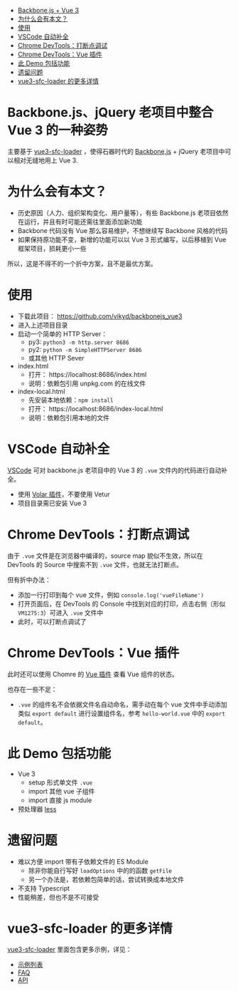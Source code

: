 <!-- START doctoc generated TOC please keep comment here to allow auto update -->
<!-- DON'T EDIT THIS SECTION, INSTEAD RE-RUN doctoc TO UPDATE -->

- [Backbone.js + Vue 3](#backbonejs--vue-3)
- [为什么会有本文？](#%E4%B8%BA%E4%BB%80%E4%B9%88%E4%BC%9A%E6%9C%89%E6%9C%AC%E6%96%87)
- [使用](#%E4%BD%BF%E7%94%A8)
- [VSCode 自动补全](#vscode-%E8%87%AA%E5%8A%A8%E8%A1%A5%E5%85%A8)
- [Chrome DevTools：打断点调试](#chrome-devtools%E6%89%93%E6%96%AD%E7%82%B9%E8%B0%83%E8%AF%95)
- [Chrome DevTools：Vue 插件](#chrome-devtoolsvue-%E6%8F%92%E4%BB%B6)
- [此 Demo 包括功能](#%E6%AD%A4-demo-%E5%8C%85%E6%8B%AC%E5%8A%9F%E8%83%BD)
- [遗留问题](#%E9%81%97%E7%95%99%E9%97%AE%E9%A2%98)
- [vue3-sfc-loader 的更多详情](#vue3-sfc-loader-%E7%9A%84%E6%9B%B4%E5%A4%9A%E8%AF%A6%E6%83%85)

<!-- END doctoc generated TOC please keep comment here to allow auto update -->

# Backbone.js、jQuery 老项目中整合 Vue 3 的一种姿势
主要基于 [vue3-sfc-loader](https://github.com/FranckFreiburger/vue3-sfc-loader) ，使得石器时代的 [Backbone,js](https://backbonejs.org/) + jQuery 老项目中可以相对无缝地用上 Vue 3.



# 为什么会有本文？
- 历史原因（人力、组织架构变化、用户量等），有些 Backbone.js 老项目依然在运行，并且有时可能还需往里面添加新功能
- Backbone 代码没有 Vue 那么容易维护，不想继续写 Backbone 风格的代码
- 如果保持原功能不变，新增的功能可以以 Vue 3 形式编写，以后移植到 Vue 框架项目，损耗更小一些

所以，这是不得不的一个折中方案，且不是最优方案。



# 使用
- 下载此项目： https://github.com/vikyd/backbonejs_vue3 
- 进入上述项目目录
- 启动一个简单的 HTTP Server：
  - py3: `python3 -m http.server 8686`
  - py2: `python -m SimpleHTTPServer 8686`
  - 或其他 HTTP Sever
- index.html
  - 打开： https://localhost:8686/index.html
  - 说明：依赖包引用 unpkg.com 的在线文件
- index-local.html
  - 先安装本地依赖：`npm install`
  - 打开： https://localhost:8686/index-local.html
  - 说明：依赖包引用本地的文件



# VSCode 自动补全
[VSCode](https://code.visualstudio.com/) 可对 backbone.js 老项目中的 Vue 3 的 `.vue` 文件内的代码进行自动补全。

- 使用 [Volar 插件](https://marketplace.visualstudio.com/items?itemName=Vue.volar)，不要使用 Vetur
- 项目目录需已安装 Vue 3



# Chrome DevTools：打断点调试
由于 `.vue` 文件是在浏览器中编译的，source map 貌似不生效，所以在 DevTools 的 Source 中搜索不到 `.vue` 文件，也就无法打断点。

但有折中办法：

- 添加一行打印到每个 vue 文件，例如 `console.log('vueFileName')` 
- 打开页面后，在 DevTools 的 Console 中找到对应的打印，点击右侧（形似 `VM1275:3`）可进入 `.vue` 文件中
- 此时，可以打断点调试了



# Chrome DevTools：Vue 插件

此时还可以使用 Chomre 的 [Vue 插件](https://chrome.google.com/webstore/detail/vuejs-devtools/nhdogjmejiglipccpnnnanhbledajbpd) 查看 Vue 组件的状态。

也存在一些不足：

- `.vue` 的组件名不会依据文件名自动命名，需手动在每个 vue 文件中手动添加类似 `export default` 进行设置组件名，参考 `hello-world.vue` 中的 `export default`。




# 此 Demo 包括功能

- Vue 3
  - setup 形式单文件 `.vue`
  -  import 其他 vue 子组件
  -  import 直接 js module
- 预处理器 [less](https://lesscss.org/)




# 遗留问题

- 难以方便 import 带有子依赖文件的 ES Module
  - 除非你能自行写好 `loadOptions` 中的的函数 `getFile`
  - 另一个办法是，若依赖包简单的话，尝试转换成本地文件
- 不支持 Typescript 
- 性能稍差，但也不是不可接受




# vue3-sfc-loader 的更多详情

[vue3-sfc-loader](https://github.com/FranckFreiburger/vue3-sfc-loader) 里面包含更多示例，详见：

- [示例列表](https://github.com/FranckFreiburger/vue3-sfc-loader/blob/main/docs/examples.md)
- [FAQ](https://github.com/FranckFreiburger/vue3-sfc-loader/blob/main/docs/faq.md)
- [API](https://github.com/FranckFreiburger/vue3-sfc-loader/blob/main/docs/api/README.md#loadmodule)



